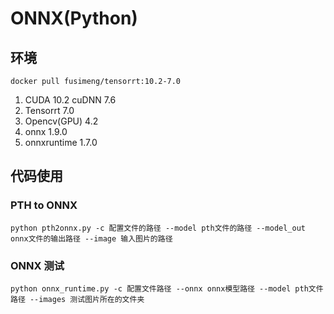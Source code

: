 # ONNX(Python)

## 环境
`docker pull fusimeng/tensorrt:10.2-7.0`
1. CUDA 10.2 cuDNN 7.6
2. Tensorrt 7.0
3. Opencv(GPU) 4.2
4. onnx 1.9.0
5. onnxruntime 1.7.0

## 代码使用
### PTH to ONNX
`python pth2onnx.py -c 配置文件的路径 --model pth文件的路径 --model_out onnx文件的输出路径 --image 输入图片的路径 `

### ONNX 测试
`python onnx_runtime.py -c 配置文件路径 --onnx onnx模型路径 --model pth文件路径 --images 测试图片所在的文件夹`


